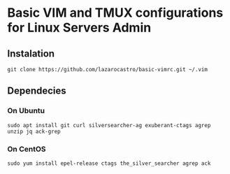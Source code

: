 # Basic VIM and TMUX configurations for Linux Servers Admin

## Instalation
    git clone https://github.com/lazarocastro/basic-vimrc.git ~/.vim

## Dependecies
### On Ubuntu
    sudo apt install git curl silversearcher-ag exuberant-ctags agrep unzip jq ack-grep 
### On CentOS
    sudo yum install epel-release ctags the_silver_searcher agrep ack
